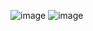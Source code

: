![image](https://github.com/user-attachments/assets/83fce6d7-73d8-49b5-a8fa-fb1bd9006aba)
![image](https://github.com/user-attachments/assets/66db3bb6-4d8a-43f4-bf25-38e65a9bc932)

